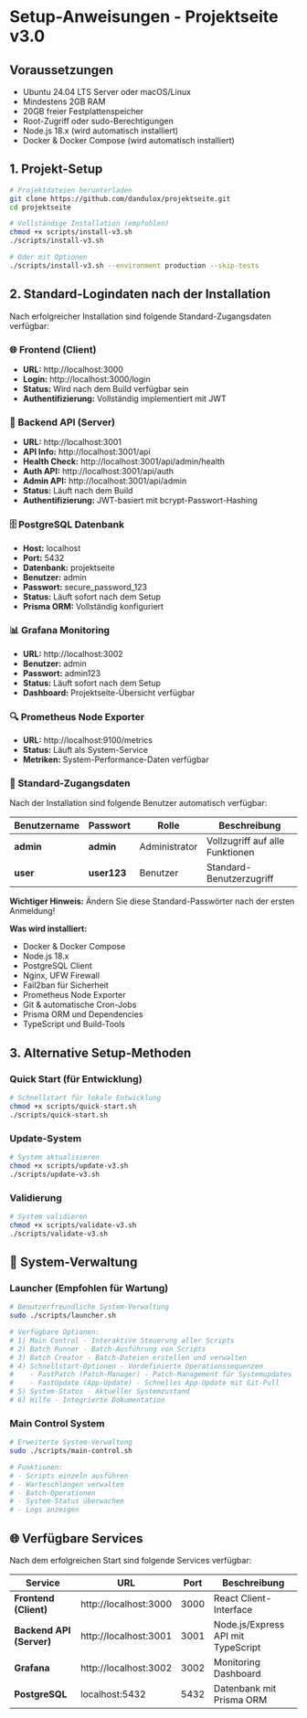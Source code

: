 # Setup-Anweisungen - Projektseite v3.0

## Voraussetzungen
- Ubuntu 24.04 LTS Server oder macOS/Linux
- Mindestens 2GB RAM
- 20GB freier Festplattenspeicher
- Root-Zugriff oder sudo-Berechtigungen
- Node.js 18.x (wird automatisch installiert)
- Docker & Docker Compose (wird automatisch installiert)

## 1. Projekt-Setup
```bash
# Projektdateien herunterladen
git clone https://github.com/dandulox/projektseite.git
cd projektseite

# Vollständige Installation (empfohlen)
chmod +x scripts/install-v3.sh
./scripts/install-v3.sh

# Oder mit Optionen
./scripts/install-v3.sh --environment production --skip-tests
```

## 2. Standard-Logindaten nach der Installation

Nach erfolgreicher Installation sind folgende Standard-Zugangsdaten verfügbar:

### 🌐 Frontend (Client)
- **URL:** http://localhost:3000
- **Login:** http://localhost:3000/login
- **Status:** Wird nach dem Build verfügbar sein
- **Authentifizierung:** Vollständig implementiert mit JWT

### 🔧 Backend API (Server)
- **URL:** http://localhost:3001
- **API Info:** http://localhost:3001/api
- **Health Check:** http://localhost:3001/api/admin/health
- **Auth API:** http://localhost:3001/api/auth
- **Admin API:** http://localhost:3001/api/admin
- **Status:** Läuft nach dem Build
- **Authentifizierung:** JWT-basiert mit bcrypt-Passwort-Hashing

### 🗄️ PostgreSQL Datenbank
- **Host:** localhost
- **Port:** 5432
- **Datenbank:** projektseite
- **Benutzer:** admin
- **Passwort:** secure_password_123
- **Status:** Läuft sofort nach dem Setup
- **Prisma ORM:** Vollständig konfiguriert

### 📊 Grafana Monitoring
- **URL:** http://localhost:3002
- **Benutzer:** admin
- **Passwort:** admin123
- **Status:** Läuft sofort nach dem Setup
- **Dashboard:** Projektseite-Übersicht verfügbar

### 🔍 Prometheus Node Exporter
- **URL:** http://localhost:9100/metrics
- **Status:** Läuft als System-Service
- **Metriken:** System-Performance-Daten verfügbar

### 🔐 Standard-Zugangsdaten
Nach der Installation sind folgende Benutzer automatisch verfügbar:

| Benutzername | Passwort | Rolle | Beschreibung |
|--------------|----------|-------|--------------|
| **admin** | **admin** | Administrator | Vollzugriff auf alle Funktionen |
| **user** | **user123** | Benutzer | Standard-Benutzerzugriff |

**Wichtiger Hinweis:** Ändern Sie diese Standard-Passwörter nach der ersten Anmeldung!

**Was wird installiert:**
- Docker & Docker Compose
- Node.js 18.x
- PostgreSQL Client
- Nginx, UFW Firewall
- Fail2ban für Sicherheit
- Prometheus Node Exporter
- Git & automatische Cron-Jobs
- Prisma ORM und Dependencies
- TypeScript und Build-Tools

## 3. Alternative Setup-Methoden

### Quick Start (für Entwicklung)
```bash
# Schnellstart für lokale Entwicklung
chmod +x scripts/quick-start.sh
./scripts/quick-start.sh
```

### Update-System
```bash
# System aktualisieren
chmod +x scripts/update-v3.sh
./scripts/update-v3.sh
```

### Validierung
```bash
# System validieren
chmod +x scripts/validate-v3.sh
./scripts/validate-v3.sh
```

## 🚀 System-Verwaltung

### Launcher (Empfohlen für Wartung)
```bash
# Benutzerfreundliche System-Verwaltung
sudo ./scripts/launcher.sh

# Verfügbare Optionen:
# 1) Main Control - Interaktive Steuerung aller Scripts
# 2) Batch Runner - Batch-Ausführung von Scripts
# 3) Batch Creator - Batch-Dateien erstellen und verwalten
# 4) Schnellstart-Optionen - Vordefinierte Operationssequenzen
#    - FastPatch (Patch-Manager) - Patch-Management für Systemupdates
#    - FastUpdate (App-Update) - Schnelles App-Update mit Git-Pull
# 5) System-Status - Aktueller Systemzustand
# 6) Hilfe - Integrierte Dokumentation
```

### Main Control System
```bash
# Erweiterte System-Verwaltung
sudo ./scripts/main-control.sh

# Funktionen:
# - Scripts einzeln ausführen
# - Warteschlangen verwalten
# - Batch-Operationen
# - System-Status überwachen
# - Logs anzeigen
```

## 🌐 Verfügbare Services

Nach dem erfolgreichen Start sind folgende Services verfügbar:

| Service | URL | Port | Beschreibung |
|---------|-----|-------|--------------|
| **Frontend (Client)** | http://localhost:3000 | 3000 | React Client-Interface |
| **Backend API (Server)** | http://localhost:3001 | 3001 | Node.js/Express API mit TypeScript |
| **Grafana** | http://localhost:3002 | 3002 | Monitoring Dashboard |
| **PostgreSQL** | localhost:5432 | 5432 | Datenbank mit Prisma ORM |
